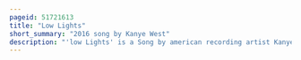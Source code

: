 ```yaml
---
pageid: 51721613
title: "Low Lights"
short_summary: "2016 song by Kanye West"
description: "'low Lights' is a Song by american recording artist Kanye West from his seventh Studio Album, the Life of Pablo. It was produced by West, Djds and Mike Dean, while the Lyrics were written by West, Dean, Jerome Potter, Samuel Griesemer and Sandy Rivera. Djds worked on the Album for three consecutive Weeks after meeting west and sharing a Snippet on saturday Night live the Day before its Release in february 2016."
---
```

